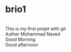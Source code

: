 # brio1
<br>
This is my first projet with git
<br>
Auther Mohammad Naved
<br>
Good Morning 
<br>
Good afternoon 
